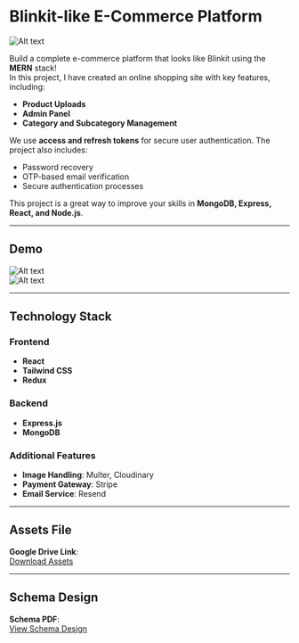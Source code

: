 # Blinkit-like E-Commerce Platform  

![Alt text](Thumnails.png?raw=true "Project Thumbnail")

Build a complete e-commerce platform that looks like Blinkit using the **MERN** stack!  
In this project, I have created an online shopping site with key features, including:  
- **Product Uploads**  
- **Admin Panel**  
- **Category and Subcategory Management**  

We use **access and refresh tokens** for secure user authentication. The project also includes:  
- Password recovery  
- OTP-based email verification  
- Secure authentication processes  

This project is a great way to improve your skills in **MongoDB, Express, React, and Node.js**.

---

## Demo  

![Alt text](Demo%201.gif?raw=true "Demo 1")  
![Alt text](Demo%202.gif?raw=true "Demo 2")  

---

## Technology Stack  

### Frontend  
- **React**  
- **Tailwind CSS**  
- **Redux**  

### Backend  
- **Express.js**  
- **MongoDB**  

### Additional Features  
- **Image Handling**: Multer, Cloudinary  
- **Payment Gateway**: Stripe  
- **Email Service**: Resend  

---

## Assets File  

**Google Drive Link**:  
[Download Assets](https://drive.google.com/drive/folders/1llzO3ts3NJKrQ0A2XWZYaO-T0Qnyq6yO?usp=sharing)  

---

## Schema Design  

**Schema PDF**:  
[View Schema Design](https://github.com/user-attachments/files/18254021/Schema.pdf)  
